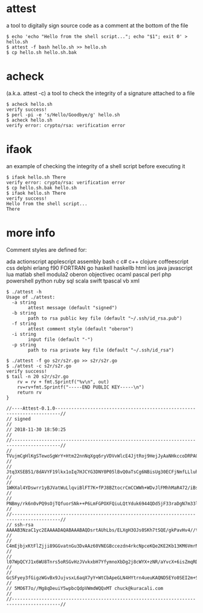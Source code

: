 # attest
a tool to digitally sign source code as a comment at the bottom of the file

```
$ echo 'echo "Hello from the shell script..."; echo "$1"; exit 0' > hello.sh
$ attest -f bash hello.sh >> hello.sh
$ cp hello.sh hello.sh.bak
```

# acheck
(a.k.a. attest -c) a tool to check the integrity of a signature attached to a file

```
$ acheck hello.sh
verify success!
$ perl -pi -e 's/Hello/Goodbye/g' hello.sh 
$ acheck hello.sh 
verify error: crypto/rsa: verification error
```

# ifaok
an example of checking the integrity of a shell script before executing it

```
$ ifaok hello.sh There
verify error: crypto/rsa: verification error
$ cp hello.sh.bak hello.sh 
$ ifaok hello.sh There
verify success!
Hello from the shell script...
There
```

# more info

Comment styles are defined for:

ada
actionscript
applescript
assembly
bash
c
c#
c++
clojure
coffeescript
css
delphi
erlang
f90
FORTRAN
go
haskell
haskellb
html
ios
java
javascript
lua
matlab
shell
modula2
oberon
objectivec
ocaml
pascal
perl
php
powershell
python
ruby
sql
scala
swift
tpascal
vb
xml


```
$ ./attest -h
Usage of ./attest:
  -a string
    	attest message (default "signed")
  -b string
    	path to rsa public key file (default "~/.ssh/id_rsa.pub")
  -f string
    	attest comment style (default "oberon")
  -i string
    	input file (default "-")
  -p string
    	path to rsa private key file (default "~/.ssh/id_rsa")

$ ./attest -f go s2r/s2r.go >> s2r/s2r.go
$ ./attest -c s2r/s2r.go
verify success!
$ tail -n 20 s2r/s2r.go 
	rv = rv + fmt.Sprintf("%v\n", out)
	rv=rv+fmt.Sprintf("-----END PUBLIC KEY-----\n")
	return rv
}

//----Attest-0.1.0------------------------------------------------------------------------//
// signed                                                                                 //
// 2018-11-30 18:50:25                                                                    //
//----------------------------------------------------------------------------------------//
// TVujmCgHlKgSTewoSgWrY+Htm22nnNqXgq6ryVDVvWlcE4JjtRoj9HejJyAaNHkccoDRPAOzpxlGWYMXKVXlrZ //
// Jtq3XSEB51/8dAVYF19lkx1oIq7HJCYG3DNY0P05lBvQ0aTsCg6NBisUg30ECFjNmfLLluhpgw6bxqpwRtrkeU //
// 1WHXal4YDswrr1yBJVatWuLlqviBlFT7K+fPJ8BZtocrCmCCWWh+WDvJlFMhhMaR472/iBsL8epLKR5S3TRNas //
// PNBmy/rk6n0vPQ9sOjTQfuorSNk++P6LmFGPOXFQiuLQtYduk6944QDd5jF33raDgN7m33la+JP5JAkSmpbg== //
//----------------------------------------------------------------------------------------//
// ssh-rsa AAAAB3NzaC1yc2EAAAADAQABAAABAQDsrtAUhLbs/ELXgH3OJs0SKh7tSQE/gkPavHv4//tsLucTAN //
// C4mEjbjxKtFlZjji89GGvatnGu3DvAAz60VNEGBccezdn4rkcNpceKQe2KE2Kb13KM6VmrNl4Gj3+C278u0yKx //
// l07WpQCYJ1x6WU8Tnrs5oRSGvHzJVvkxbH7YfymnoXbDg2j8cWYX+zNR/aYvcX+6isZmqRDg+qZ1CK45UL0sO9 //
// GcSFyey3fGigzWGvBx9JujvsxL6aqX7yY+WtCbApeGLN4HYtrn4ueuKAQND5EYo0SEI2m+STt5eCdDBLFhG0jD //
// 5MO6T7o//Mg8qDeuiY5wpbcQdpVWmdWQQxMT chuck@kuracali.com                                //
//----------------------------------------------------------------------------------------//

```
